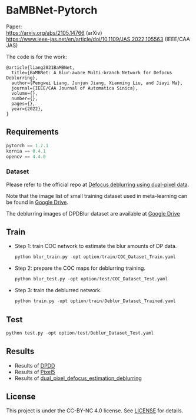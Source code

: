 # BaMBNet-Pytorch
Paper:\
https://arxiv.org/abs/2105.14766 (arXiv) \
https://www.ieee-jas.net/en/article/doi/10.1109/JAS.2022.105563 (IEEE/CAA JAS) 

The code is for the work:

```
@article{liang2021BaMBNet,
  title={BaMBNet: A Blur-aware Multi-branch Network for Defocus Deblurring},
  author={Pengwei Liang, Junjun Jiang, Xianming Liu, and Jiayi Ma},
  journal={IEEE/CAA Journal of Automatica Sinica},
  volume={},
  number={},
  pages={},
  year={2022},
}
```

## Requirements

``` python
pytorch == 1.7.1
kornia == 0.4.1
opencv == 4.4.0
```

### Dataset

Please refer to the official repo at [Defocus deblurring using dual-pixel data](https://github.com/Abdullah-Abuolaim/defocus-deblurring-dual-pixel).

Note that the image list of small training dataset used in meta-learning can be found in [Google Drive](https://drive.google.com/drive/folders/1OXHu8Eb9V5C0kT6R5Yzr712JCZ37BoEN?usp=sharing).

The deblurring images of DPDBlur dataset are available at [Google Drive](https://drive.google.com/file/d/1xkRaaJbqH6R0Mv42Rea3nB4hkRmgodbj/view?usp=sharing)

## Train

+ Step 1: train COC network to estimate the blur amounts of DP data.

  ```python
  python blur_train.py -opt option/train/COC_Dataset_Train.yaml
  ```

+ Step 2: prepare the COC maps for deblurring training.

  ```python
  python blur_test.py -opt option/test/COC_Dataset_Test.yaml
  ```

+ Step 3: train the deblurred network.

  ```python
  python train.py -opt option/train/Deblur_Dataset_Trained.yaml
  ```

  

## Test

```python
python test.py -opt option/test/Deblur_Dataset_Test.yaml
```

## Results

+ Results of [DPDD](https://drive.google.com/file/d/1xkRaaJbqH6R0Mv42Rea3nB4hkRmgodbj/view?usp=sharing)
+ Results of [Pixel5](https://drive.google.com/file/d/1xkRaaJbqH6R0Mv42Rea3nB4hkRmgodbj/view?usp=sharing)
+ Results of [dual_pixel_defocus_estimation_deblurring](https://drive.google.com/file/d/1xkRaaJbqH6R0Mv42Rea3nB4hkRmgodbj/view?usp=sharing)


## License

This project is under the CC-BY-NC 4.0 license. See [LICENSE](https://github.com/facebookresearch/moco/blob/master/LICENSE) for details.

